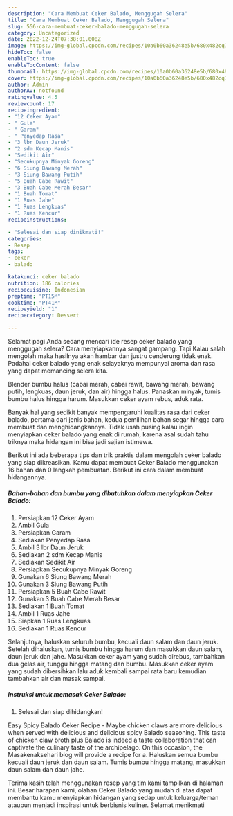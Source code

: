 ```yaml
---
description: "Cara Membuat Ceker Balado, Menggugah Selera"
title: "Cara Membuat Ceker Balado, Menggugah Selera"
slug: 556-cara-membuat-ceker-balado-menggugah-selera
category: Uncategorized
date: 2022-12-24T07:38:01.008Z
image: https://img-global.cpcdn.com/recipes/10a0b60a36248e5b/680x482cq70/ceker-balado-foto-resep-utama.jpg
hideToc: false
enableToc: true
enableTocContent: false
thumbnail: https://img-global.cpcdn.com/recipes/10a0b60a36248e5b/680x482cq70/ceker-balado-foto-resep-utama.jpg
cover: https://img-global.cpcdn.com/recipes/10a0b60a36248e5b/680x482cq70/ceker-balado-foto-resep-utama.jpg
author: Admin
authorAv: notfound
ratingvalue: 4.5
reviewcount: 17
recipeingredient:
- "12 Ceker Ayam"
- " Gula"
- " Garam"
- " Penyedap Rasa"
- "3 lbr Daun Jeruk"
- "2 sdm Kecap Manis"
- "Sedikit Air"
- "Secukupnya Minyak Goreng"
- "6 Siung Bawang Merah"
- "3 Siung Bawang Putih"
- "5 Buah Cabe Rawit"
- "3 Buah Cabe Merah Besar"
- "1 Buah Tomat"
- "1 Ruas Jahe"
- "1 Ruas Lengkuas"
- "1 Ruas Kencur"
recipeinstructions:

- "Selesai dan siap dinikmati!"
categories:
- Resep
tags:
- ceker
- balado

katakunci: ceker balado 
nutrition: 186 calories
recipecuisine: Indonesian
preptime: "PT15M"
cooktime: "PT41M"
recipeyield: "1"
recipecategory: Dessert

---
```



Selamat pagi Anda sedang mencari ide resep ceker balado yang menggugah selera? Cara menyiapkannya sangat gampang. Tapi Kalau salah mengolah maka hasilnya akan hambar dan justru cenderung tidak enak. Padahal ceker balado yang enak selayaknya mempunyai aroma dan rasa yang dapat memancing selera kita.


Blender bumbu halus (cabai merah, cabai rawit, bawang merah, bawang putih, lengkuas, daun jeruk, dan air) hingga halus. Panaskan minyak, tumis bumbu halus hingga harum. Masukkan ceker ayam rebus, aduk rata.

Banyak hal yang sedikit banyak mempengaruhi kualitas rasa dari ceker balado, pertama dari jenis bahan, kedua pemilihan bahan segar hingga cara membuat dan menghidangkannya. Tidak usah pusing kalau ingin menyiapkan ceker balado yang enak di rumah, karena asal sudah tahu triknya maka hidangan ini bisa jadi sajian istimewa.


Berikut ini ada beberapa tips dan trik praktis dalam mengolah ceker balado yang siap dikreasikan. Kamu dapat membuat Ceker Balado menggunakan 16 bahan dan 0 langkah pembuatan. Berikut ini cara dalam membuat hidangannya.

<!--inarticleads1-->

##### Bahan-bahan dan bumbu yang dibutuhkan dalam menyiapkan Ceker Balado:

1. Persiapkan 12 Ceker Ayam
1. Ambil  Gula
1. Persiapkan  Garam
1. Sediakan  Penyedap Rasa
1. Ambil 3 lbr Daun Jeruk
1. Sediakan 2 sdm Kecap Manis
1. Sediakan Sedikit Air
1. Persiapkan Secukupnya Minyak Goreng
1. Gunakan 6 Siung Bawang Merah
1. Gunakan 3 Siung Bawang Putih
1. Persiapkan 5 Buah Cabe Rawit
1. Gunakan 3 Buah Cabe Merah Besar
1. Sediakan 1 Buah Tomat
1. Ambil 1 Ruas Jahe
1. Siapkan 1 Ruas Lengkuas
1. Sediakan 1 Ruas Kencur


Selanjutnya, haluskan seluruh bumbu, kecuali daun salam dan daun jeruk. Setelah dihaluskan, tumis bumbu hingga harum dan masukkan daun salam, daun jeruk dan jahe. Masukkan ceker ayam yang sudah direbus, tambahkan dua gelas air, tunggu hingga matang dan bumbu. Masukkan ceker ayam yang sudah dibersihkan lalu aduk kembali sampai rata baru kemudian tambahkan air dan masak sampai. 

<!--inarticleads2-->

##### Instruksi untuk memasak Ceker Balado:


1. Selesai dan siap dihidangkan!

Easy Spicy Balado Ceker Recipe - Maybe chicken claws are more delicious when served with delicious and delicious spicy Balado seasoning. This taste of chicken claw broth plus Balado is indeed a taste collaboration that can captivate the culinary taste of the archipelago. On this occasion, the Masakenaksehari blog will provide a recipe for a. Haluskan semua bumbu kecuali daun jeruk dan daun salam. Tumis bumbu hingga matang, masukkan daun salam dan daun jahe. 

Terima kasih telah menggunakan resep yang tim kami tampilkan di halaman ini. Besar harapan kami, olahan Ceker Balado yang mudah di atas dapat membantu kamu menyiapkan hidangan yang sedap untuk keluarga/teman ataupun menjadi inspirasi untuk berbisnis kuliner. Selamat menikmati
